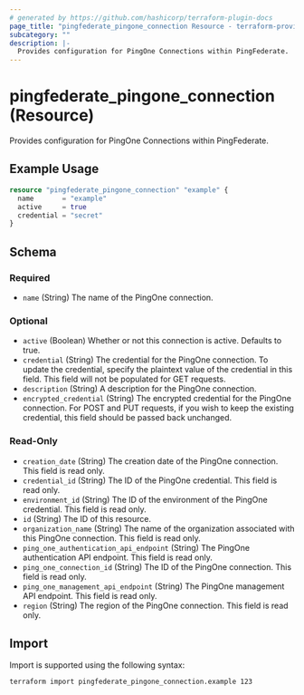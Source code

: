 ```yaml
---
# generated by https://github.com/hashicorp/terraform-plugin-docs
page_title: "pingfederate_pingone_connection Resource - terraform-provider-pingfederate"
subcategory: ""
description: |-
  Provides configuration for PingOne Connections within PingFederate.
---
```


# pingfederate_pingone_connection (Resource)

Provides configuration for PingOne Connections within PingFederate.

## Example Usage

```terraform
resource "pingfederate_pingone_connection" "example" {
  name       = "example"
  active     = true
  credential = "secret"
}
```

<!-- schema generated by tfplugindocs -->
## Schema

### Required

- `name` (String) The name of the PingOne connection.

### Optional

- `active` (Boolean) Whether or not this connection is active. Defaults to true.
- `credential` (String) The credential for the PingOne connection. To update the credential, specify the plaintext value of the credential in this field. This field will not be populated for GET requests.
- `description` (String) A description for the PingOne connection.
- `encrypted_credential` (String) The encrypted credential for the PingOne connection. For POST and PUT requests, if you wish to keep the existing credential, this field should be passed back unchanged.

### Read-Only

- `creation_date` (String) The creation date of the PingOne connection. This field is read only.
- `credential_id` (String) The ID of the PingOne credential. This field is read only.
- `environment_id` (String) The ID of the environment of the PingOne credential. This field is read only.
- `id` (String) The ID of this resource.
- `organization_name` (String) The name of the organization associated with this PingOne connection. This field is read only.
- `ping_one_authentication_api_endpoint` (String) The PingOne authentication API endpoint. This field is read only.
- `ping_one_connection_id` (String) The ID of the PingOne connection. This field is read only.
- `ping_one_management_api_endpoint` (String) The PingOne management API endpoint. This field is read only.
- `region` (String) The region of the PingOne connection. This field is read only.

## Import

Import is supported using the following syntax:

```shell
terraform import pingfederate_pingone_connection.example 123
```
